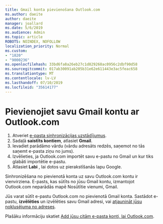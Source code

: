 ```yaml
---
title: Gmail konta pievienošana Outlook.com
ms.author: daeite
author: daeite
manager: joallard
ms.date: 5/6/2019
ms.audience: Admin
ms.topic: article
ROBOTS: NOINDEX, NOFOLLOW
localization_priority: Normal
ms.custom:
- "1820"
- "9000236"
ms.openlocfilehash: 33bd6fa8a26eb27c1d829268ac0956c2dbf90d58
ms.sourcegitcommit: 017ab30091ab205b31e62e611443e3ac5feac658
ms.translationtype: MT
ms.contentlocale: lv-LV
ms.lasthandoff: 07/10/2019
ms.locfileid: "35614177"
---
```

# <a name="add-your-gmail-account-to-outlookcom"></a>Pievienojiet savu Gmail kontu ar Outlook.com

1. Atveriet [e-pasta sinhronizācijas uzstādījumus](https://go.microsoft.com/fwlink/?linkid=875264).
2. Sadaļā **saistīts kontiem**, atlasiet **Gmail**.
3. Ievadiet parādāmo vārdu (vārdu adresāts redzēs, saņemot no tās saņemt e-pasta ziņu no jums).
4. Izvēlieties, ja Outlook.com importēt savu e-pastu no Gmail un kur tiks glabāti importētie e-pastu.
5. Atlasiet **Labi** , lai dotos uz pierakstīšanās lapu Google.

Sinhronizēšana no pievienotā konta uz savu Outlook.com kontu ir vienvirziena. E-pasts, kas sūtīts no jūsu Gmail kontu, izmantojot Outlook.com neparādās mapē Nosūtītie vienumi, Gmail.

Jūs varat sūtīt e-pastu Outlook.com no pievienotā Gmail konta. Sastādot e-pastu, **izvēlēties** un izvēlēties savu Gmail adresi, vai [atjaunināt jūsu noklusējuma no adreses](https://go.microsoft.com/fwlink/?linkid=875264).

Plašāku informāciju skatiet [Add jūsu citām e-pasta konti, lai Outlook.com](https://support.office.com/article/c5224df4-5885-4e79-91ba-523aa743f0ba?wt.mc_id=Office_Outlook_com_Alchemy).